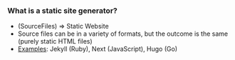 ### What is a static site generator?

- (SourceFiles) => Static Website
- Source files can be in a variety of formats, but the outcome is the same (purely static HTML files)
- [Examples](https://www.staticgen.com/): Jekyll (Ruby), Next (JavaScript), Hugo (Go)